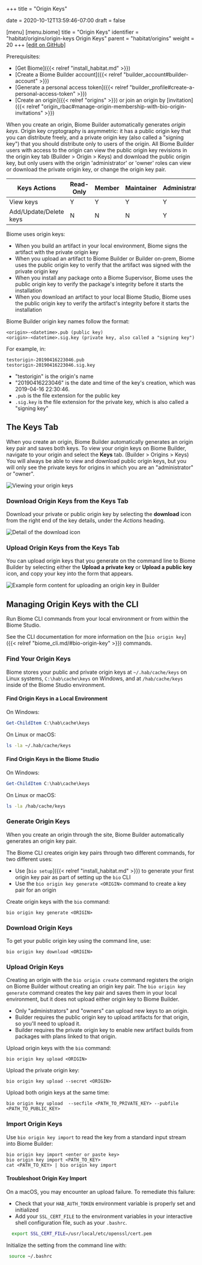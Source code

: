 +++
title = "Origin Keys"

date = 2020-10-12T13:59:46-07:00
draft = false

[menu]
  [menu.biome]
    title = "Origin Keys"
    identifier = "habitat/origins/origin-keys Origin Keys"
    parent = "habitat/origins"
    weight = 20
+++
[\[edit on GitHub\]](https://github.com/habitat-sh/habitat/blob/master/components/docs-chef-io/content/habitat/origin_keys.md)

Prerequisites:

- [Get Biome]({{< relref "install_habitat.md" >}})
- [Create a Biome Builder account]({{< relref "builder_account#builder-account" >}})
- [Generate a personal access token]({{< relref "builder_profile#create-a-personal-access-token" >}})
- [Create an origin]({{< relref "origins" >}}) or join an origin by [invitation]({{< relref "origin_rbac#manage-origin-membership-with-bio-origin-invitations" >}})

When you create an origin, Biome Builder automatically generates _origin keys_.
Origin key cryptography is asymmetric: it has a public origin key that you can distribute freely, and a private origin key (also called a "signing key") that you should distribute only to users of the origin.
All Biome Builder users with access to the origin can view the public origin key revisions in the origin key tab (Builder > Origin > Keys) and download the public origin key, but only users with the origin 'administrator' or 'owner' roles can view or download the private origin key, or change the origin key pair.

| Keys Actions | Read-Only | Member | Maintainer | Administrator | Owner |
|---------|-------|-------|-------|-------|-------|
| View keys | Y | Y | Y | Y | Y |
| Add/Update/Delete keys | N | N | N | Y | Y |

Biome uses origin keys:

- When you build an artifact in your local environment, Biome signs the artifact with the private origin key
- When you upload an artifact to Biome Builder or Builder on-prem, Biome uses the public origin key to verify that the artifact was signed with the private origin key
- When you install any package onto a Biome Supervisor, Biome uses the public origin key to verify the package's integrity before it starts the installation
- When you download an artifact to your local Biome Studio, Biome uses the public origin key to verify the artifact's integrity before it starts the installation

Biome Builder origin key names follow the format:

```bio
<origin>-<datetime>.pub (public key)
<origin>-<datetime>.sig.key (private key, also called a "signing key")
```

For example, in:

```bio
testorigin-20190416223046.pub
testorigin-20190416223046.sig.key
```

- "testorigin" is the origin's name
- "20190416223046" is the date and time of the key's creation, which was 2019-04-16 22:30:46.
- `.pub` is the file extension for the public key
- `.sig.key` is the file extension for the private key, which is also called a "signing key"

## The Keys Tab

When you create an origin, Biome Builder automatically generates an origin key pair and saves both keys. To view your origin keys on Biome Builder, navigate to your origin and select the **Keys** tab. (Builder > Origins > Keys) You will always be able to view and download public origin keys, but you will only see the private keys for origins in which you are an "administrator" or "owner".

![Viewing your origin keys](/images/habitat/origin-keys.png)

### Download Origin Keys from the Keys Tab

Download your private or public origin key by selecting the **download** icon from the right end of the key details, under the _Actions_ heading.

![Detail of the download icon](/images/habitat/origin-key-download.png)

### Upload Origin Keys from the Keys Tab

You can upload origin keys that you generate on the command line to Biome Builder by selecting either the **Upload a private key** or **Upload a public key** icon, and copy your key into the form that appears.

![Example form content for uploading an origin key in Builder](/images/habitat/builder-key-upload.png)

## Managing Origin Keys with the CLI

Run Biome CLI commands from your local environment or from within the Biome Studio.

See the CLI documentation for more information on the [`bio origin key`]({{< relref "biome_cli.md/#bio-origin-key" >}}) commands.

### Find Your Origin Keys

Biome stores your public and private origin keys at `~/.hab/cache/keys` on Linux systems, `C:\hab\cache\keys` on Windows, and at `/hab/cache/keys` inside of the Biome Studio environment.

#### Find Origin Keys in a Local Environment

On Windows:

```PowerShell
Get-ChildItem C:\hab\cache\keys
```

On Linux or macOS:

```bash
ls -la ~/.hab/cache/keys
```

#### Find Origin Keys in the Biome Studio

On Windows:

```powershell
Get-ChildItem C:\hab\cache\keys
```

On Linux or macOS:

```bash
ls -la /hab/cache/keys
```

### Generate Origin Keys

When you create an origin through the site, Biome Builder automatically generates an origin key pair.

The Biome CLI creates origin key pairs through two different commands, for two different uses:

- Use [`bio setup`]({{< relref "install_habitat.md" >}}) to generate your first origin key pair as part of setting up the `bio` CLI
- Use the `bio origin key generate <ORIGIN>` command to create a key pair for an origin

Create origin keys with the `bio` command:

```bio
bio origin key generate <ORIGIN>
```

### Download Origin Keys

To get your public origin key using the command line, use:

```bio
bio origin key download <ORIGIN>
```

### Upload Origin Keys

Creating an origin with the `bio origin create` command registers the origin on Biome Builder without creating an origin key pair. The `bio origin key generate` command creates the key pair and saves them in your local environment, but it does not upload either origin key to Biome Builder.

- Only "administrators" and "owners" can upload new keys to an origin.
- Builder requires the public origin key to upload artifacts for that origin, so you'll need to upload it.
- Builder requires the private origin key to enable new artifact builds from packages with plans linked to that origin.

Upload origin keys with the `bio` command:

```bio
bio origin key upload <ORIGIN>
```

Upload the private origin key:

```bio
bio origin key upload --secret <ORIGIN>
```

Upload both origin keys at the same time:

```bio
bio origin key upload  --secfile <PATH_TO_PRIVATE_KEY> --pubfile <PATH_TO_PUBLIC_KEY>
```

### Import Origin Keys

Use `bio origin key import` to read the key from a standard input stream into Biome Builder:

```bio
bio origin key import <enter or paste key>
bio origin key import <PATH_TO_KEY>
cat <PATH_TO_KEY> | bio origin key import
```

#### Troubleshoot Origin Key Import

On a macOS, you may encounter an upload failure.
To remediate this failure:

- Check that your `HAB_AUTH_TOKEN` environment variable is properly set and initialized
- Add your `SSL_CERT_FILE` to the environment variables in your interactive shell configuration file, such as your `.bashrc`.

```bash
  export SSL_CERT_FILE=/usr/local/etc/openssl/cert.pem
```

Initialize the setting from the command line with:

```bash
 source ~/.bashrc
```
